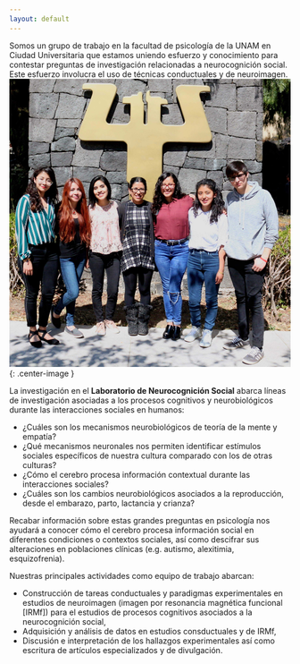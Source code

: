 ```yaml
---
layout: default
---
```


Somos un grupo de trabajo en la facultad de psicología de la UNAM en Ciudad Universitaria que estamos uniendo esfuerzo y conocimiento para contestar preguntas de investigación relacionadas a neurocognición social. Este esfuerzo involucra el uso de técnicas conductuales y de neuroimagen.
![](LabNeurocogcial.jpg){: .center-image }

La investigación en el **Laboratorio de Neurocognición Social** abarca líneas de investigación asociadas a los procesos cognitivos y neurobiológicos durante las interacciones sociales en humanos:

  + ¿Cuáles son los mecanismos neurobiológicos de teoría de la mente y empatía?
  + ¿Qué mecanismos neuronales nos permiten identificar estímulos sociales específicos de nuestra cultura comparado con los de otras culturas?
  + ¿Cómo el cerebro procesa información contextual durante las interacciones sociales?
  + ¿Cuáles son los cambios neurobiológicos asociados a la reproducción, desde el embarazo, parto, lactancia y crianza?

Recabar información sobre estas grandes preguntas en psicología nos ayudará a conocer cómo el cerebro procesa información social en diferentes condiciones o contextos sociales, así como descifrar sus alteraciones en poblaciones clínicas (e.g. autismo, alexitimia, esquizofrenia).

Nuestras principales actividades como equipo de trabajo abarcan:
  + Construcción de tareas conductuales y paradigmas experimentales en estudios de neuroimagen (imagen por resonancia magnética funcional [IRMf]) para el estudios de procesos cognitivos asociados a la neurocognición social,
  + Adquisición y análisis de datos en estudios consductuales y de IRMf,
  + Discusión e interpretación de los hallazgos experimentales así como escritura de artículos especializados y de divulgación.
